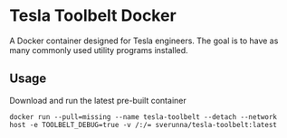 # Tesla Toolbelt Docker

A Docker container designed for Tesla engineers. The goal is to have as many commonly used utility programs installed.

## Usage
Download and run the latest pre-built container
```
docker run --pull=missing --name tesla-toolbelt --detach --network host -e TOOLBELT_DEBUG=true -v /:/= sverunna/tesla-toolbelt:latest
```
